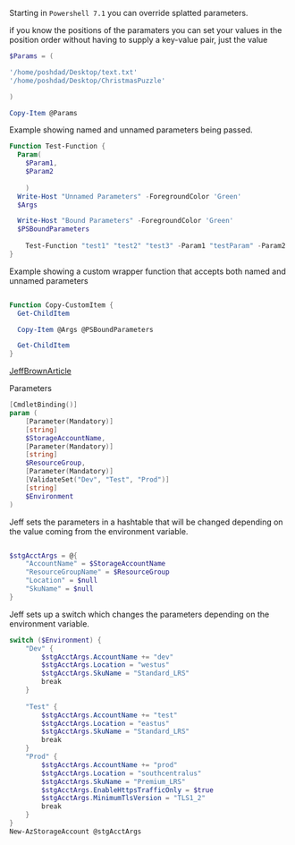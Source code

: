 Starting in `Powershell 7.1`  you can override splatted parameters.

if you know the positions of the paramaters you can set your values in the position order without having to supply a key-value pair, just the value

```powershell
$Params = (

'/home/poshdad/Desktop/text.txt'
'/home/poshdad/Desktop/ChristmasPuzzle'

)

Copy-Item @Params
```
Example showing named and unnamed parameters being passed.

```powershell
Function Test-Function {
  Param(
    $Param1,
    $Param2
  
    )
  Write-Host "Unnamed Parameters" -ForegroundColor 'Green'
  $Args

  Write-Host "Bound Parameters" -ForegroundColor 'Green'
  $PSBoundParameters
    
    Test-Function "test1" "test2" "test3" -Param1 "testParam" -Param2  "testParam2"
}
```
Example showing a custom wrapper function that accepts both named and unnamed parameters 

```powershell

Function Copy-CustomItem {
  Get-ChildItem

  Copy-Item @Args @PSBoundParameters

  Get-ChildItem
}

```
[JeffBrownArticle](https://jeffbrown.tech/powershell-splatting/)

Parameters

```powershell
[CmdletBinding()]
param (
    [Parameter(Mandatory)]
    [string]
    $StorageAccountName,
    [Parameter(Mandatory)]
    [string]
    $ResourceGroup,
    [Parameter(Mandatory)]
    [ValidateSet("Dev", "Test", "Prod")]
    [string]
    $Environment
)
```
Jeff sets the parameters in a hashtable that will be changed depending on the value coming from the environment variable.

```powershell

$stgAcctArgs = @{
    "AccountName" = $StorageAccountName
    "ResourceGroupName" = $ResourceGroup
    "Location" = $null
    "SkuName" = $null
}
```
Jeff sets up a switch which changes the parameters depending on the environment variable.


```powershell
switch ($Environment) {
    "Dev" { 
        $stgAcctArgs.AccountName += "dev"
        $stgAcctArgs.Location = "westus"
        $stgAcctArgs.SkuName = "Standard_LRS"
        break
    }
     
    "Test" { 
        $stgAcctArgs.AccountName += "test"
        $stgAcctArgs.Location = "eastus"
        $stgAcctArgs.SkuName = "Standard_LRS"
        break
    }
    "Prod" { 
        $stgAcctArgs.AccountName += "prod"
        $stgAcctArgs.Location = "southcentralus"
        $stgAcctArgs.SkuName = "Premium_LRS"
        $stgAcctArgs.EnableHttpsTrafficOnly = $true
        $stgAcctArgs.MinimumTlsVersion = "TLS1_2"
        break
    }
}
New-AzStorageAccount @stgAcctArgs
```